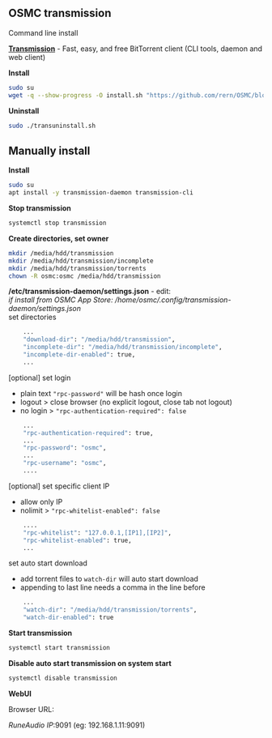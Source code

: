 OSMC transmission
---
Command line install  


[**Transmission**](https://transmissionbt.com/) - Fast, easy, and free BitTorrent client (CLI tools, daemon and web client)  

**Install**  
```sh
sudo su
wget -q --show-progress -O install.sh "https://github.com/rern/OSMC/blob/master/transmission/install.sh?raw=1"; chmod +x install.sh; ./install.sh
```

**Uninstall**  
```sh
sudo ./transuninstall.sh
```

Manually install
---
**Install**  
```sh
sudo su
apt install -y transmission-daemon transmission-cli
```

**Stop transmission**  
```sh
systemctl stop transmission
```

**Create directories, set owner**
```sh
mkdir /media/hdd/transmission
mkdir /media/hdd/transmission/incomplete
mkdir /media/hdd/transmission/torrents
chown -R osmc:osmc /media/hdd/transmission
```

**/etc/transmission-daemon/settings.json** - edit:  
_if install from OSMC App Store: /home/osmc/.config/transmission-daemon/settings.json_  
set directories  
```sh
    ...
    "download-dir": "/media/hdd/transmission",
    "incomplete-dir": "/media/hdd/transmission/incomplete",
    "incomplete-dir-enabled": true,
    ...
```
[optional] set login  
- plain text `"rpc-password"` will be hash once login
- logout > close browser (no explicit logout, close tab not logout)
- no login > `"rpc-authentication-required": false`  
```sh
    ...
    "rpc-authentication-required": true,
    ...
    "rpc-password": "osmc",
    ...
    "rpc-username": "osmc",
    ....
```
[optional] set specific client IP  
- allow only IP
- nolimit > `"rpc-whitelist-enabled": false`
```sh
    ....
    "rpc-whitelist": "127.0.0.1,[IP1],[IP2]",
    "rpc-whitelist-enabled": true,
    ...
```
set auto start download  
- add torrent files to `watch-dir` will auto start download  
- appending to last line needs a comma in the line before
```sh
    ...
    "watch-dir": "/media/hdd/transmission/torrents",
    "watch-dir-enabled": true
```

**Start transmission**  
```sh
systemctl start transmission
```

**Disable auto start transmission on system start**  
```sh
systemctl disable transmission
```

**WebUI**  
  
Browser URL:  
  
_RuneAudio IP_:9091 (eg: 192.168.1.11:9091)  
